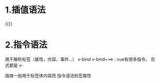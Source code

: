 # 1.插值语法
{{}}


# 2.指令语法
用于解析标签（属性，内容，事件...） 
v-bind
v-bind===>  :
vue有很多指令， 形式都是 v-

插值一般用于标签体内容而 指令语法标签属性
